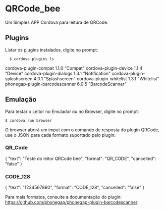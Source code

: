 # QRCode_bee

Um Simples APP Cordova para leitura de QRCode.

## Plugins

Listar os plugins instalados, digite no prompt: 
        
      $ cordova plugins ls

cordova-plugin-compat 1.1.0 "Compat"
cordova-plugin-device 1.1.4 "Device"
cordova-plugin-dialogs 1.3.1 "Notification"
cordova-plugin-splashscreen 4.0.1 "Splashscreen"
cordova-plugin-whitelist 1.3.1 "Whitelist"
phonegap-plugin-barcodescanner 6.0.5 "BarcodeScanner"


## Emulação

Para testar o Leitor no Emulador ou no Browser, digite no prompt:
    
    $ cordova run browser

O browser abrirá um imput com o comando de resposta do plugin QRCode, use o JSON para cada formato suportado pelo plugin:

### QR_Code

{
  "text": "Teste do leitor QRCode bee", 
  "format": "QR_CODE", 
  "cancelled": "false"
}

### CODE_128

{
  "text": "1234567890", 
  "format": "CODE_128", 
  "cancelled": "false"
}

Para mais formatos, consulte a documentação do plugin: https://github.com/phonegap/phonegap-plugin-barcodescanner
